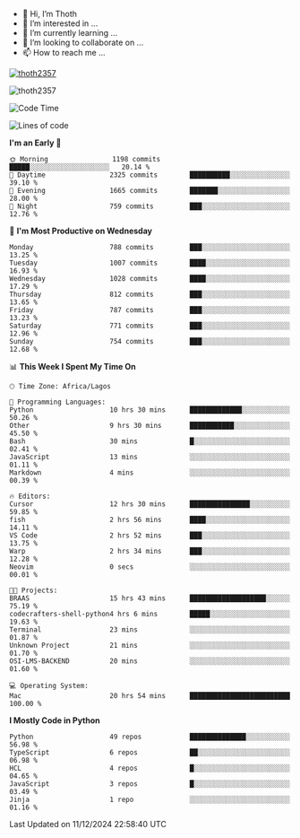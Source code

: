 <!---
thoth2357/thoth2357 is a ✨ special ✨ repository because its `README.md` (this file) appears on your GitHub profile.
You can click the Preview link to take a look at your changes.
--->

- 👋 Hi, I’m Thoth
- 👀 I’m interested in ...
- 🌱 I’m currently learning ...
- 💞️ I’m looking to collaborate on ...
- 📫 How to reach me ...


<p align="left"> <a href="https://github.com/ryo-ma/github-profile-trophy"><img src="https://github-profile-trophy.vercel.app/?username=thoth2357&theme=gruvbox&no-bg=true&no-frame=false&title=MultiLanguage,Commits,Repositories,Stars,Followers,PullRequest,Reviews,Issues" alt="thoth2357" /></a> </p>

<p align="left"> <img src="https://komarev.com/ghpvc/?username=thoth2357&label=Profile%20views&color=0e75b6&style=flat" alt="thoth2357" /> </p>

<!--START_SECTION:waka-->
![Code Time](http://img.shields.io/badge/Code%20Time-3%2C448%20hrs%2037%20mins-blue)

![Lines of code](https://img.shields.io/badge/From%20Hello%20World%20I%27ve%20Written-30.5%20million%20lines%20of%20code-blue)

**I'm an Early 🐤** 

```text
🌞 Morning                1198 commits        █████░░░░░░░░░░░░░░░░░░░░   20.14 % 
🌆 Daytime                2325 commits        ██████████░░░░░░░░░░░░░░░   39.10 % 
🌃 Evening                1665 commits        ███████░░░░░░░░░░░░░░░░░░   28.00 % 
🌙 Night                  759 commits         ███░░░░░░░░░░░░░░░░░░░░░░   12.76 % 
```
📅 **I'm Most Productive on Wednesday** 

```text
Monday                   788 commits         ███░░░░░░░░░░░░░░░░░░░░░░   13.25 % 
Tuesday                  1007 commits        ████░░░░░░░░░░░░░░░░░░░░░   16.93 % 
Wednesday                1028 commits        ████░░░░░░░░░░░░░░░░░░░░░   17.29 % 
Thursday                 812 commits         ███░░░░░░░░░░░░░░░░░░░░░░   13.65 % 
Friday                   787 commits         ███░░░░░░░░░░░░░░░░░░░░░░   13.23 % 
Saturday                 771 commits         ███░░░░░░░░░░░░░░░░░░░░░░   12.96 % 
Sunday                   754 commits         ███░░░░░░░░░░░░░░░░░░░░░░   12.68 % 
```


📊 **This Week I Spent My Time On** 

```text
🕑︎ Time Zone: Africa/Lagos

💬 Programming Languages: 
Python                   10 hrs 30 mins      █████████████░░░░░░░░░░░░   50.26 % 
Other                    9 hrs 30 mins       ███████████░░░░░░░░░░░░░░   45.50 % 
Bash                     30 mins             █░░░░░░░░░░░░░░░░░░░░░░░░   02.41 % 
JavaScript               13 mins             ░░░░░░░░░░░░░░░░░░░░░░░░░   01.11 % 
Markdown                 4 mins              ░░░░░░░░░░░░░░░░░░░░░░░░░   00.39 % 

🔥 Editors: 
Cursor                   12 hrs 30 mins      ███████████████░░░░░░░░░░   59.85 % 
fish                     2 hrs 56 mins       ████░░░░░░░░░░░░░░░░░░░░░   14.11 % 
VS Code                  2 hrs 52 mins       ███░░░░░░░░░░░░░░░░░░░░░░   13.75 % 
Warp                     2 hrs 34 mins       ███░░░░░░░░░░░░░░░░░░░░░░   12.28 % 
Neovim                   0 secs              ░░░░░░░░░░░░░░░░░░░░░░░░░   00.01 % 

🐱‍💻 Projects: 
BRAAS                    15 hrs 43 mins      ███████████████████░░░░░░   75.19 % 
codecrafters-shell-python4 hrs 6 mins        █████░░░░░░░░░░░░░░░░░░░░   19.63 % 
Terminal                 23 mins             ░░░░░░░░░░░░░░░░░░░░░░░░░   01.87 % 
Unknown Project          21 mins             ░░░░░░░░░░░░░░░░░░░░░░░░░   01.70 % 
OSI-LMS-BACKEND          20 mins             ░░░░░░░░░░░░░░░░░░░░░░░░░   01.60 % 

💻 Operating System: 
Mac                      20 hrs 54 mins      █████████████████████████   100.00 % 
```

**I Mostly Code in Python** 

```text
Python                   49 repos            ██████████████░░░░░░░░░░░   56.98 % 
TypeScript               6 repos             ██░░░░░░░░░░░░░░░░░░░░░░░   06.98 % 
HCL                      4 repos             █░░░░░░░░░░░░░░░░░░░░░░░░   04.65 % 
JavaScript               3 repos             █░░░░░░░░░░░░░░░░░░░░░░░░   03.49 % 
Jinja                    1 repo              ░░░░░░░░░░░░░░░░░░░░░░░░░   01.16 % 
```




 Last Updated on 11/12/2024 22:58:40 UTC
<!--END_SECTION:waka-->
<!--![](http://github-profile-summary-cards.vercel.app/api/cards/profile-details?username=thoth2357&theme=2077)

![](http://github-profile-summary-cards.vercel.app/api/cards/stats?username=thoth2357&theme=2077)![](http://github-profile-summary-cards.vercel.app/api/cards/productive-time?username=thoth2357&theme=2077&utcOffset=8) -->
